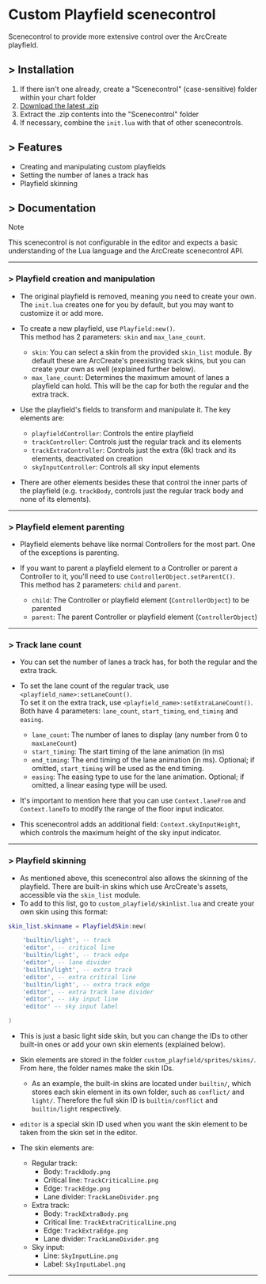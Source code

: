 # Custom Playfield scenecontrol

Scenecontrol to provide more extensive control over the ArcCreate playfield.

## > Installation

1. If there isn't one already, create a "Scenecontrol" (case-sensitive) folder within your chart folder
2. [Download the latest .zip](https://github.com/bagofbeanes/custom-playfield-scenecontrol/archive/refs/heads/main.zip)
3. Extract the .zip contents into the "Scenecontrol" folder
4. If necessary, combine the `init.lua` with that of other scenecontrols.

## > Features

- Creating and manipulating custom playfields
- Setting the number of lanes a track has
- Playfield skinning

## > Documentation

> [!NOTE]
> This scenecontrol is not configurable in the editor and expects a basic understanding of the Lua language and the ArcCreate scenecontrol API.

<hr>

### > Playfield creation and manipulation

- The original playfield is removed, meaning you need to create your own. The `init.lua` creates one for you by default, but you may want to customize it or add more.
- To create a new playfield, use `Playfield:new()`.<br/>
  This method has 2 parameters: `skin` and `max_lane_count`.

  - `skin`: You can select a skin from the provided `skin_list` module. By default these are ArcCreate's preexisting track skins, but you can create your own as well (explained further below).
  - `max_lane_count`: Determines the maximum amount of lanes a playfield can hold. This will be the cap for both the regular and the extra track.

- Use the playfield's fields to transform and manipulate it. The key elements are:
  - `playfieldController`: Controls the entire playfield
  - `trackController`: Controls just the regular track and its elements
  - `trackExtraController`: Controls just the extra (6k) track and its elements, deactivated on creation
  - `skyInputController`: Controls all sky input elements
- There are other elements besides these that control the inner parts of the playfield (e.g. `trackBody`, controls just the regular track body and none of its elements).

<hr>

### > Playfield element parenting

- Playfield elements behave like normal Controllers for the most part. One of the exceptions is parenting.
- If you want to parent a playfield element to a Controller or parent a Controller to it, you'll need to use `ControllerObject.setParentC()`.<br/>
  This method has 2 parameters: `child` and `parent`.
  
  - `child`: The Controller or playfield element (`ControllerObject`) to be parented
  - `parent`: The parent Controller or playfield element (`ControllerObject`)

<hr>

### > Track lane count

- You can set the number of lanes a track has, for both the regular and the extra track.
- To set the lane count of the regular track, use `<playfield_name>:setLaneCount()`.<br/>
  To set it on the extra track, use `<playfield_name>:setExtraLaneCount()`.<br/>
  Both have 4 parameters: `lane_count`, `start_timing`, `end_timing` and `easing`.

  - `lane_count`: The number of lanes to display (any number from 0 to `maxLaneCount`)
  - `start_timing`: The start timing of the lane animation (in ms)
  - `end_timing`: The end timing of the lane animation (in ms). Optional; if omitted, `start_timing` will be used as the end timing.
  - `easing`: The easing type to use for the lane animation. Optional; if omitted, a linear easing type will be used.

- It's important to mention here that you can use `Context.laneFrom` and `Context.laneTo` to modify the range of the floor input indicator.
- This scenecontrol adds an additional field: `Context.skyInputHeight`, which controls the maximum height of the sky input indicator.

<hr>

### > Playfield skinning

- As mentioned above, this scenecontrol also allows the skinning of the playfield. There are built-in skins which use ArcCreate's assets, accessible via the `skin_list` module.
- To add to this list, go to `custom_playfield/skinlist.lua` and create your own skin using this format:
  
```lua
skin_list.skinname = PlayfieldSkin:new(

    'builtin/light', -- track
    'editor', -- critical line
    'builtin/light', -- track edge
    'editor', -- lane divider
    'builtin/light', -- extra track
    'editor', -- extra critical line
    'builtin/light', -- extra track edge
    'editor', -- extra track lane divider
    'editor', -- sky input line
    'editor' -- sky input label

)
```

- This is just a basic light side skin, but you can change the IDs to other built-in ones or add your own skin elements (explained below).
  
- Skin elements are stored in the folder `custom_playfield/sprites/skins/`. From here, the folder names make the skin IDs.
  - As an example, the built-in skins are located under `builtin/`, which stores each skin element in its own folder, such as `conflict/` and `light/`. Therefore the full skin ID is `builtin/conflict` and `builtin/light` respectively.
- `editor` is a special skin ID used when you want the skin element to be taken from the skin set in the editor.

- The skin elements are:
  - Regular track:
    - Body: `TrackBody.png`
    - Critical line: `TrackCriticalLine.png`
    - Edge: `TrackEdge.png`
    - Lane divider: `TrackLaneDivider.png`
  - Extra track:
    - Body: `TrackExtraBody.png`
    - Critical line: `TrackExtraCriticalLine.png`
    - Edge: `TrackExtraEdge.png`
    - Lane divider: `TrackLaneDivider.png`
  - Sky input:
    - Line: `SkyInputLine.png`
    - Label: `SkyInputLabel.png`

<hr>
